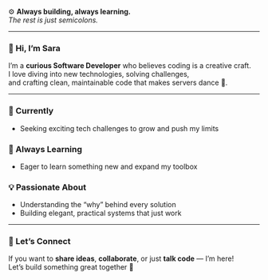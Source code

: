 ⚙️ **Always building, always learning.**  
_The rest is just semicolons._

---

### 👋 Hi, I’m Sara

I’m a **curious Software Developer** who believes coding is a creative craft.  
I love diving into new technologies, solving challenges,  
and crafting clean, maintainable code that makes servers dance 💃.

---

### 🔭 Currently
- Seeking exciting tech challenges to grow and push my limits

### 🌱 Always Learning
- Eager to learn something new and expand my toolbox

### 💡 Passionate About
- Understanding the “why” behind every solution  
- Building elegant, practical systems that just work

---

### 🤝 Let’s Connect

If you want to **share ideas**, **collaborate**, or just **talk code** — I’m here!  
Let’s build something great together 🚀
